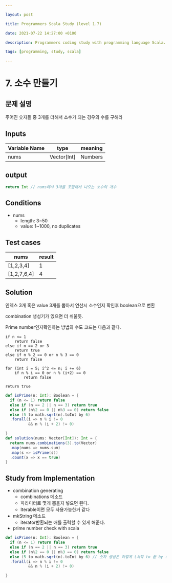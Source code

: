 ```yaml
---

layout: post

title: Programmers Scala Study (level 1.7)

date: 2021-07-22 14:27:00 +0100

description: Programmers coding study with programming language Scala. The difficulty selected is level 1.

tags: [programming, study, scala]

---
```


# 7. 소수 만들기

## 문제 설명

주어진 숫자들 중 3개를 더해서 소수가 되는 경우의 수를 구해라

 ## Inputs

| Variable Name | type        | meaning |
| ------------- | ----------- | ------- |
| nums          | Vector[Int] | Numbers |

## output

~~~scala
return Int // nums에서 3개를 조합해서 나오는 소수의 개수
~~~

## Conditions

* nums
  * length: 3~50
  * value: 1~1000, no duplicates

## Test cases

| nums        | result |
| ----------- | ------ |
| [1,2,3,4]   | 1      |
| [1,2,7,6,4] | 4      |

## Solution

인덱스 3개 혹은 value 3개를 뽑아서 연산시 소수인지 확인후 boolean으로 변환

combination 생성기가 있으면 더 쉬울듯.

Prime number인지확인하는 방법의 수도 코드는 다음과 같다.

~~~pseudocode
if n <= 1
	return false
else if n == 2 or 3
	return true
else if n % 2 == 0 or n % 3 == 0
	return false

for (int i = 5; i^2 <= n; i += 6)
	if n % i == 0 or n % (i+2) == 0
		return false
		
return true
~~~

~~~scala
def isPrime(n: Int): Boolean = {
  if (n <= 1) return false
  else if (n == 2 || n == 3) return true
  else if (n%2 == 0 || n%3 == 0) return false
  else (5 to math.sqrt(n).toInt by 6)
  .forall(i => n % i != 0 
          && n % (i + 2) != 0)

}
def solution(nums: Vector[Int]): Int = {
  return nums.combinations(3).to(Vector)
  .map(nums => nums.sum)
  .map(s => isPrime(s))
  .count(x => x == true)
}
~~~



## Study from Implementation

* combination generating
  * combinations 메소드
  * 파라미터로 몇개 뽑을지 넣으면 된다.
  * Iterable이면 모두 사용가능한거 같다
* mkString 메소드
  * iterator반환되는 애를 출력할 수 있게 해준다.
* prime number check with scala

~~~scala
def isPrime(n: Int): Boolean = {
  if (n <= 1) return false
  else if (n == 2 || n == 3) return true
  else if (n%2 == 0 || n%3 == 0) return false
  else (5 to math.sqrt(n).toInt by 6) // 숫자 생성은 이렇게 (시작 to 끝 by 스텝사이즈)
  .forall(i => n % i != 0 
          && n % (i + 2) != 0)

}
~~~

